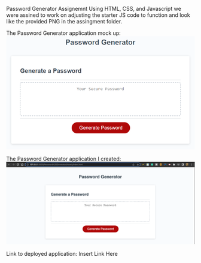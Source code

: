 Password Generator Assignemnt
Using HTML, CSS, and Javascript we were assined to work on adjusting the starter JS code to function and look like the provided PNG in the assingment folder. 


The Password Generator application mock up:
![The Password Generator application mock up.](./Assets/03-javascript-homework-demo.png)


The Password Generator application I created:
![The Password Generator application I created.](./Assets/LiveServerDeployedApplication.png)

Link to deployed application: Insert Link Here 
